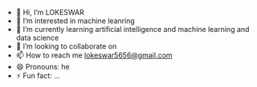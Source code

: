 - 👋 Hi, I’m LOKESWAR
- 👀 I’m interested in machine leanring
- 🌱 I’m currently learning artificial intelligence and machine learning and data science
- 💞️ I’m looking to collaborate on 
- 📫 How to reach me lokeswar5656@gmail.com
- 😄 Pronouns: he
- ⚡ Fun fact: ...

<!---
lokeswar777/lokeswar777 is my ✨ personal ✨ repository because its `README.md` (this file) appears on your GitHub profile.
You can click the Preview link to take a look at your changes.
--->
